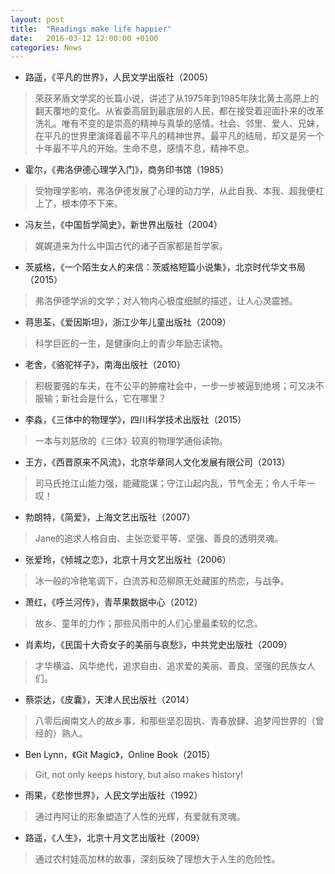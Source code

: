 ```yaml
---
layout: post
title:  "Readings make life happier"
date:   2016-03-12 12:00:00 +0100
categories: News
---
```


- 路遥，《平凡的世界》，人民文学出版社（2005）

> 荣获茅盾文学奖的长篇小说，讲述了从1975年到1985年陕北黄土高原上的翻天覆地的变化。从省委高层到最底层的人民，都在接受着迎面扑来的改革洗礼。唯有不变的是崇高的精神与真挚的感情。社会、邻里、爱人、兄妹，在平凡的世界里演绎着最不平凡的精神世界。最平凡的结局，却又是另一个十年最不平凡的开始。生命不息，感情不息，精神不息。

- 霍尔，《弗洛伊德心理学入门》，商务印书馆（1985）

> 受物理学影响，弗洛伊德发展了心理的动力学，从此自我、本我、超我便杠上了，根本停不下来。

- 冯友兰，《中国哲学简史》，新世界出版社（2004）

> 娓娓道来为什么中国古代的诸子百家都是哲学家。

- 茨威格，《一个陌生女人的来信：茨威格短篇小说集》，北京时代华文书局（2015）

> 弗洛伊德学派的文学；对人物内心极度细腻的描述，让人心灵震撼。

- 蒋思荃，《爱因斯坦》，浙江少年儿童出版社（2009）

> 科学巨匠的一生，是健康向上的青少年励志读物。

- 老舍，《骆驼祥子》，南海出版社（2010）

> 积极要强的车夫，在不公平的肿瘤社会中，一步一步被逼到绝境；可又决不服输；新社会是什么，它在哪里？

- 李淼，《三体中的物理学》，四川科学技术出版社（2015）

> 一本与刘慈欣的《三体》较真的物理学通俗读物。

- 王方，《西晋原来不风流》，北京华章同人文化发展有限公司（2013）

> 司马氏抢江山能力强，能藏能谋；守江山起内乱，节气全无；令人千年一叹！

- 勃朗特，《简爱》，上海文艺出版社（2007）

> Jane的追求人格自由、主张恋爱平等、坚强、善良的透明灵魂。

- 张爱玲，《倾城之恋》，北京十月文艺出版社（2006）

> 冰一般的冷艳笔调下，白流苏和范柳原无处藏匿的热恋，与战争。

- 萧红，《呼兰河传》，青苹果数据中心（2012）

> 故乡、童年的力作；那些风雨中的人们心里最柔软的忆念。

- 肖素均，《民国十大奇女子的美丽与哀愁》，中共党史出版社（2009）

> 才华横溢、风华绝代，追求自由、追求爱的美丽、善良、坚强的民族女人们。

- 蔡崇达，《皮囊》，天津人民出版社（2014）

> 八零后闽南文人的故乡事，和那些坚忍固执、青春放肆、追梦闯世界的（曾经的）熟人。

- Ben Lynn，《Git Magic》，Online Book（2015）

> Git, not only keeps history, but also makes history!

- 雨果，《悲惨世界》，人民文学出版社（1992）

> 通过冉阿让的形象塑造了人性的光辉，有爱就有灵魂。

- 路遥，《人生》，北京十月文艺出版社（2009）

> 通过农村娃高加林的故事，深刻反映了理想大于人生的危险性。
